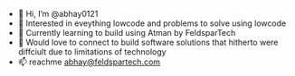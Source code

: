 - 👋 Hi, I’m @abhay0121
- 👀 Interested in eveything lowcode and problems to solve using lowcode
- 🌱 Currently learning to build using Atman by FeldsparTech
- 💞️ Would love to connect to build software solutions that hitherto were diffciult due to limitations of technology
- 📫 reachme abhay@feldspartech.com

<!---
abhay0121/abhay0121 is a ✨ special ✨ repository because its `README.md` (this file) appears on your GitHub profile.
You can click the Preview link to take a look at your changes.
--->
